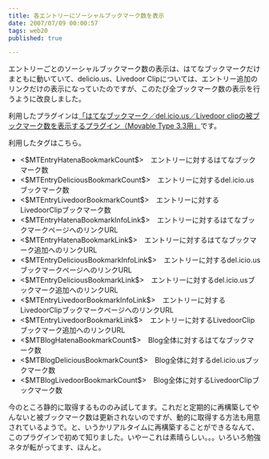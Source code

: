 ```yaml
---
title: 各エントリーにソーシャルブックマーク数を表示
date: 2007/07/09 00:00:57
tags: web20
published: true

---
```


<p>エントリーごとのソーシャルブックマーク数の表示は、はてなブックマークだけまともに動いていて、delicio.us、Livedoor Clipについては、エントリー追加のリンクだけの表示になっていたのですが、このたび全ブックマーク数の表示を行うように改良しました。</p>

<p>利用したプラグインは<a href="http://www.h-fj.com/blog/archives/2007/01/02-101021.php">「はてなブックマーク／del.icio.us／Livedoor clipの被ブックマーク数を表示するプラグイン（Movable Type 3.3用」</a>です。</p>

<p>利用したタグはこちら。</p>

<p>
<ul>
<li>&lt;$MTEntryHatenaBookmarkCount$&gt;　エントリーに対するはてなブックマーク数</li>
<li>&lt;$MTEntryDeliciousBookmarkCount$&gt;　エントリーに対するdel.icio.usブックマーク数</li>
<li>&lt;$MTEntryLivedoorBookmarkCount$&gt;　エントリーに対するLivedoorClipブックマーク数</li>
<li>&lt;$MTEntryHatenaBookmarkInfoLink$&gt;　エントリーに対するはてなブックマークページへのリンクURL</li>
<li>&lt;$MTEntryHatenaBookmarkLink$&gt;　エントリーに対するはてなブックマーク追加へのリンクURL</li>
<li>&lt;$MTEntryDeliciousBookmarkInfoLink$&gt;　エントリーに対するdel.icio.usブックマークページへのリンクURL</li>
<li>&lt;$MTEntryDeliciousBookmarkLink$&gt;　エントリーに対するdel.icio.usブックマーク追加へのリンクURL</li>
<li>&lt;$MTEntryLivedoorBookmarkInfoLink$&gt;　エントリーに対するLivedoorClipブックマークページへのリンクURL</li>
<li>&lt;$MTEntryLivedoorBookmarkLink$&gt;　エントリーに対するLivedoorClipブックマーク追加へのリンクURL</li>
<li>&lt;$MTBlogHatenaBookmarkCount$&gt;　Blog全体に対するはてなブックマーク数</li>
<li>&lt;$MTBlogDeliciousBookmarkCount$&gt;　Blog全体に対するdel.icio.usブックマーク数</li>
<li>&lt;$MTBlogLivedoorBookmarkCount$&gt;　Blog全体に対するLivedoorClipブックマーク数</li>
</ul>
</p>

<p>今のところ静的に取得するもののみ試してます。これだと定期的に再構築してやんないと被ブックマーク数は更新されないのですが、動的に取得する方法も用意されているようで。と、いうかリアルタイムに再構築することができるなんて、このプラグインで初めて知りました。いやーこれは素晴らしい。。。いろいろ勉強ネタが転がってます、ほんと。</p>
